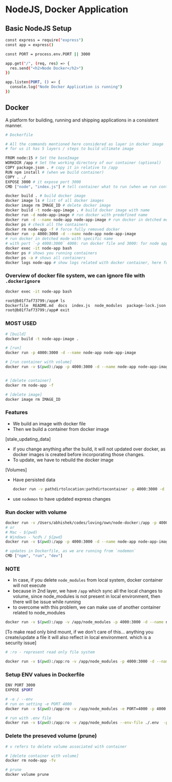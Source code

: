 # NodeJS, Docker Application

## Basic NodeJS Setup

```bash
const express = require("express")
const app = express()

const PORT = process.env.PORT || 3000

app.get("/", (req, res) => {
  res.send("<h2>Node Docker</h2>")
})

app.listen(PORT, () => {
  console.log("Node Docker Application is running")
})

```

## Docker

A platform for building, running and shipping applications in a consistent
manner.

```bash
# Dockerfile

# All the commands mentioned here considered as layer in docker image
# for us it has 5 layers / steps to build ultimate image

FROM node:15 # Set the baseImage
WORKDIR /app # Set the working directory of our container (optional)
COPY package.json . # copy it in relative to /app
RUN npm install # (when we build container)
COPY . ./
EXPOSE 3000 # it expose port 3000
CMD ["node", "index.js"] # tell container what to run (when we run container)
```

```bash
docker build . # build docker image
docker image ls # list of all docker images
docker image rm IMAGE_ID # delete docker image
docker build -t node-app-image . # build docker image with name
docker run -d node-app-image # run docker with predefined name
docker run -d --name node-app node-app-image # run docker in detched mode with specific name
docker ps # check all the containers
docker rm node-app -f # force fully removed docker
docker run -p 4000:3000 -d --name node-app node-app-image
# run docker in detched mode with specific name
# with port `-p 4000:3000` 4000: run docker file and 3000: for node application
docker exec -it node-app bash
docker ps # shows you running containers
docker ps -a # shows all containers
docker logs node-app # show logs related with docker container, here for "node-app"
```

### Overview of docker file system, we can ignore file with `.dockerignore`

```bash
docker exec -it node-app bash

root@b01f7af73799:/app# ls
Dockerfile  README.md  docs  index.js  node_modules  package-lock.json  package.json  yarn.lock
root@b01f7af73799:/app# exit
```

### MOST USED

```bash
# [build]
docker build -t node-app-image .

# [run]
docker run -p 4000:3000 -d --name node-app node-app-image

# [run container with volume]
docker run -v $(pwd):/app -p 4000:3000 -d --name node-app node-app-image


# [delete container]
docker rm node-app -f

# [delete image]
docker image rm IMAGE_ID
```

### Features

- We build an image with docker file
- Then we build a container from docker image

[stale_updating_data]

- if you change anything after the build, it will not updated
  over docker, as docker images is created before incorporating
  those changes.
- To update, we have to rebuild the docker image

[Volumes]

- Have persisted data
  ```bash
  docker run -v pathdirtolocation:pathdirtocontainer -p 4000:3000 -d --name node-app node-app-image
  ```
- use `nodemon` to have updated express changes

### Run docker with volume

```bash
docker run -v /Users/abhishek/codes/loving/own/node-docker:/app -p 4000:3000 -d --name node-app node-app-image
# or
# Mac - $(pwd)
# Windows - %cd% / ${pwd}
docker run -v $(pwd):/app -p 4000:3000 -d --name node-app node-app-image

# updates in Dockerfile, as we are running from `nodemon`
CMD ["npm", "run", "dev"]
```

### NOTE

- In case, if you delete `node_modules` from local system, docker container will not
  execute
- because in 2nd layer, we have `/app` which sync all the local changes to volume, since
  node_modules is not present in local environment, then there will be issue while running
- to overcome with this problem, we can make use of another container related to node_modules

```bash
docker run -v $(pwd):/app -v /app/node_modules -p 4000:3000 -d --name node-app node-app-image
```

[To make read only bind mount, if we don't care of this... anything you create/update a file it will
also reflect in local environment. which is a security issue]

```bash
# :ro - represent read only file system

docker run -v $(pwd):/app:ro -v /app/node_modules -p 4000:3000 -d --name node-app node-app-image
```

### Setup ENV values in Dockerfile

```bash
ENV PORT 3000
EXPOSE $PORT
```

```bash
# -e / --env
# run on setting -e PORT 4000
docker run -v $(pwd):/app:ro -v /app/node_modules -e PORT=4000 -p 4000:4000 -d --name node-app node-app-image

# run with .env file
docker run -v $(pwd):/app:ro -v /app/node_modules --env-file ./.env  -p 4000:3000 -d --name node-app node-app-image
```

### Delete the preseved volume (prune)

```bash
# v refers to delete volume associated with container

# [delete container with volume]
docker rm node-app -fv

# prune
docker volume prune
```
